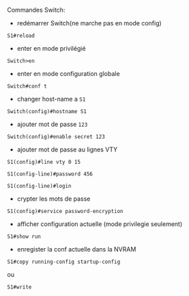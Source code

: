 Commandes Switch:

- redémarrer Switch(ne marche pas en mode config)
```
S1#reload
```

- enter en mode privilégié
```
Switch>en
```

- enter en mode configuration globale
```
Switch#conf t
```
- changer host-name a `S1`
```
Switch(config)#hostname S1
```

- ajouter mot de passe `123`
```
Switch(config)#enable secret 123
```

- ajouter mot de passe au lignes VTY
```
S1(config)#line vty 0 15

S1(config-line)#password 456

S1(config-line)#login
```

- crypter les mots de passe
```
S1(config)#service password-encryption
```

- afficher configuration actuelle (mode privilegie seulement)
```
S1#show run
```

- enregister la conf actuelle dans la NVRAM
```
S1#copy running-config startup-config
```
ou
```
S1#write
```